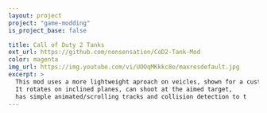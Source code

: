```yaml
---
layout: project
project: "game-modding"
is_project_base: false

title: Call of Duty 2 Tanks
ext_url: https://github.com/nonsensation/CoD2-Tank-Mod
color: magenta
img_url: https://img.youtube.com/vi/UOOqMKkkc8o/maxresdefault.jpg
excerpt: >
  This mod uses a more lightweight aproach on veicles, shown for a custom tank model.
  It rotates on inclined planes, can shoot at the aimed target,
  has simple animated/scrolling tracks and collision detection to t
---
```



